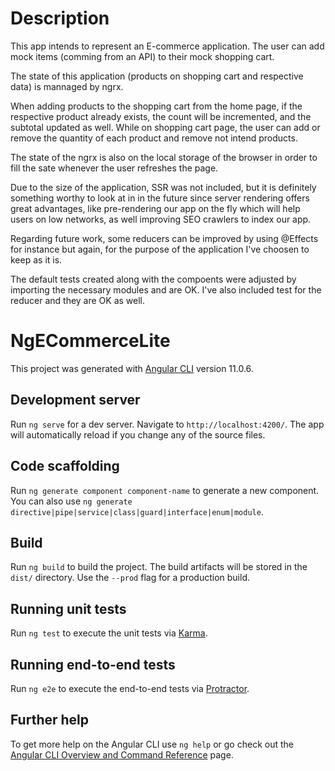 # Description

This app intends to represent an E-commerce application. The user can add mock items (comming from an API) to their mock shopping cart.

The state of this application (products on shopping cart and respective data) is mannaged by ngrx.

When adding products to the shopping cart from the home page, if the respective product already exists, the count will be incremented, and the subtotal updated as well.
While on shopping cart page, the user can add or remove the quantity of each product and remove not intend products.

The state of the ngrx is also on the local storage of the browser in order to fill the sate whenever the user refreshes the page.

Due to the size of the application, SSR was not included, but it is definitely something worthy to look at in in the future since server rendering offers great advantages, like pre-rendering our app on the fly which will help users on low networks, as well improving SEO crawlers to index our app.

Regarding future work, some reducers can be improved by using @Effects for instance but again, for the purpose of the application I've choosen to keep as it is.

The default tests created along with the compoents were adjusted by importing the necessary modules and are OK.
I've also included test for the reducer and they are OK as well.

# NgECommerceLite

This project was generated with [Angular CLI](https://github.com/angular/angular-cli) version 11.0.6.

## Development server

Run `ng serve` for a dev server. Navigate to `http://localhost:4200/`. The app will automatically reload if you change any of the source files.

## Code scaffolding

Run `ng generate component component-name` to generate a new component. You can also use `ng generate directive|pipe|service|class|guard|interface|enum|module`.

## Build

Run `ng build` to build the project. The build artifacts will be stored in the `dist/` directory. Use the `--prod` flag for a production build.

## Running unit tests

Run `ng test` to execute the unit tests via [Karma](https://karma-runner.github.io).

## Running end-to-end tests

Run `ng e2e` to execute the end-to-end tests via [Protractor](http://www.protractortest.org/).

## Further help

To get more help on the Angular CLI use `ng help` or go check out the [Angular CLI Overview and Command Reference](https://angular.io/cli) page.
